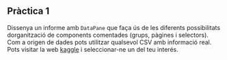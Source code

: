 ## Pràctica 1

Dissenya un informe amb `DataPane` que faça ús de les diferents possibilitats dorganització de components comentades (grups, pàgines i selectors). Com a origen de dades pots utilitzar qualsevol CSV amb informació real. Pots visitar la web [kaggle](https://www.kaggle.com/datasets) i seleccionar-ne un del teu interés.